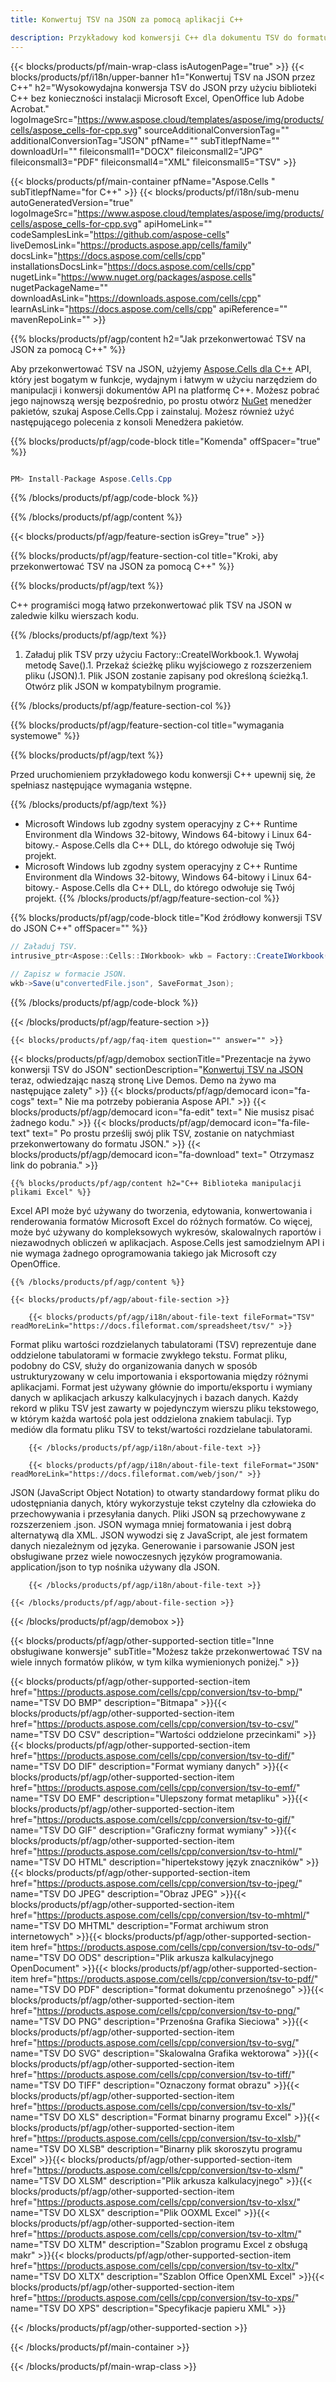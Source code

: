 ```yaml
---
title: Konwertuj TSV na JSON za pomocą aplikacji C++ 

description: Przykładowy kod konwersji C++ dla dokumentu TSV do formatu JSON. Programiści mogą używać tego kodu źródłowego do wsadowej konwersji TSV na JSON w dowolnej aplikacji C++.
---
```

{{< blocks/products/pf/main-wrap-class isAutogenPage="true" >}}
{{< blocks/products/pf/i18n/upper-banner h1="Konwertuj TSV na JSON przez C++" h2="Wysokowydajna konwersja TSV do JSON przy użyciu biblioteki C++ bez konieczności instalacji Microsoft Excel, OpenOffice lub Adobe Acrobat." logoImageSrc="https://www.aspose.cloud/templates/aspose/img/products/cells/aspose_cells-for-cpp.svg" sourceAdditionalConversionTag="" additionalConversionTag="JSON" pfName="" subTitlepfName="" downloadUrl="" fileiconsmall1="DOCX" fileiconsmall2="JPG" fileiconsmall3="PDF" fileiconsmall4="XML" fileiconsmall5="TSV" >}}

{{< blocks/products/pf/main-container pfName="Aspose.Cells " subTitlepfName="for C++" >}}
{{< blocks/products/pf/i18n/sub-menu autoGeneratedVersion="true" logoImageSrc="https://www.aspose.cloud/templates/aspose/img/products/cells/aspose_cells-for-cpp.svg" apiHomeLink="" codeSamplesLink="https://github.com/aspose-cells" liveDemosLink="https://products.aspose.app/cells/family" docsLink="https://docs.aspose.com/cells/cpp" installationsDocsLink="https://docs.aspose.com/cells/cpp" nugetLink="https://www.nuget.org/packages/aspose.cells" nugetPackageName="" downloadAsLink="https://downloads.aspose.com/cells/cpp" learnAsLink="https://docs.aspose.com/cells/cpp" apiReference="" mavenRepoLink="" >}}

{{% blocks/products/pf/agp/content h2="Jak przekonwertować TSV na JSON za pomocą C++" %}}

 Aby przekonwertować TSV na JSON, użyjemy
 [Aspose.Cells dla C++](https://products.aspose.com/cells/cpp) 
 API, który jest bogatym w funkcje, wydajnym i łatwym w użyciu narzędziem do manipulacji i konwersji dokumentów API na platformę C++. Możesz pobrać jego najnowszą wersję bezpośrednio, po prostu otwórz
 [NuGet](https://www.nuget.org/packages/aspose.cells) 
 menedżer pakietów, szukaj
 Aspose.Cells.Cpp 
 i zainstaluj. Możesz również użyć następującego polecenia z konsoli Menedżera pakietów.

{{% blocks/products/pf/agp/code-block title="Komenda" offSpacer="true" %}}

```cs

PM> Install-Package Aspose.Cells.Cpp


```

{{% /blocks/products/pf/agp/code-block %}}

{{% /blocks/products/pf/agp/content %}}

{{< blocks/products/pf/agp/feature-section isGrey="true" >}}

{{% blocks/products/pf/agp/feature-section-col title="Kroki, aby przekonwertować TSV na JSON za pomocą C++" %}}

{{% blocks/products/pf/agp/text %}}

 C++ programiści mogą łatwo przekonwertować plik TSV na JSON w zaledwie kilku wierszach kodu.

{{% /blocks/products/pf/agp/text %}}

1. Załaduj plik TSV przy użyciu Factory::CreateIWorkbook.1. Wywołaj metodę Save().1. Przekaż ścieżkę pliku wyjściowego z rozszerzeniem pliku (JSON).1. Plik JSON zostanie zapisany pod określoną ścieżką.1. Otwórz plik JSON w kompatybilnym programie.

{{% /blocks/products/pf/agp/feature-section-col %}}

{{% blocks/products/pf/agp/feature-section-col title="wymagania systemowe" %}}

{{% blocks/products/pf/agp/text %}}

 Przed uruchomieniem przykładowego kodu konwersji C++ upewnij się, że spełniasz następujące wymagania wstępne.

{{% /blocks/products/pf/agp/text %}}

- Microsoft Windows lub zgodny system operacyjny z C++ Runtime Environment dla Windows 32-bitowy, Windows 64-bitowy i Linux 64-bitowy.- Aspose.Cells dla C++ DLL, do którego odwołuje się Twój projekt.
- Microsoft Windows lub zgodny system operacyjny z C++ Runtime Environment dla Windows 32-bitowy, Windows 64-bitowy i Linux 64-bitowy.- Aspose.Cells dla C++ DLL, do którego odwołuje się Twój projekt.
{{% /blocks/products/pf/agp/feature-section-col %}}

{{% blocks/products/pf/agp/code-block title="Kod źródłowy konwersji TSV do JSON C++" offSpacer="" %}}

```cs
// Załaduj TSV.
intrusive_ptr<Aspose::Cells::IWorkbook> wkb = Factory::CreateIWorkbook(u"sourceFile.tsv");

// Zapisz w formacie JSON.
wkb->Save(u"convertedFile.json", SaveFormat_Json);


```

{{% /blocks/products/pf/agp/code-block %}}

{{< /blocks/products/pf/agp/feature-section >}}

    {{< blocks/products/pf/agp/faq-item question="" answer="" >}}
 

<!-- aboutfile Starts -->

{{< blocks/products/pf/agp/demobox sectionTitle="Prezentacje na żywo konwersji TSV do JSON" sectionDescription="[Konwertuj TSV na JSON](https://products.aspose.app/cells/conversion/tsv-to-json) teraz, odwiedzając naszą stronę Live Demos. Demo na żywo ma następujące zalety" >}}
        {{< blocks/products/pf/agp/democard icon="fa-cogs" text=" Nie ma potrzeby pobierania Aspose API." >}}
        {{< blocks/products/pf/agp/democard icon="fa-edit" text=" Nie musisz pisać żadnego kodu." >}}
        {{< blocks/products/pf/agp/democard icon="fa-file-text" text=" Po prostu prześlij swój plik TSV, zostanie on natychmiast przekonwertowany do formatu JSON." >}}
        {{< blocks/products/pf/agp/democard icon="fa-download" text=" Otrzymasz link do pobrania." >}}

    {{% blocks/products/pf/agp/content h2="C++ Biblioteka manipulacji plikami Excel" %}}

 Excel API może być używany do tworzenia, edytowania, konwertowania i renderowania formatów Microsoft Excel do różnych formatów. Co więcej, może być używany do kompleksowych wykresów, skalowalnych raportów i niezawodnych obliczeń w aplikacjach. Aspose.Cells jest samodzielnym API i nie wymaga żadnego oprogramowania takiego jak Microsoft czy OpenOffice.  



    {{% /blocks/products/pf/agp/content %}}

    {{< blocks/products/pf/agp/about-file-section >}}

        {{< blocks/products/pf/agp/i18n/about-file-text fileFormat="TSV" readMoreLink="https://docs.fileformat.com/spreadsheet/tsv/" >}}

Format pliku wartości rozdzielanych tabulatorami (TSV) reprezentuje dane oddzielone tabulatorami w formacie zwykłego tekstu. Format pliku, podobny do CSV, służy do organizowania danych w sposób ustrukturyzowany w celu importowania i eksportowania między różnymi aplikacjami. Format jest używany głównie do importu/eksportu i wymiany danych w aplikacjach arkuszy kalkulacyjnych i bazach danych. Każdy rekord w pliku TSV jest zawarty w pojedynczym wierszu pliku tekstowego, w którym każda wartość pola jest oddzielona znakiem tabulacji. Typ mediów dla formatu pliku TSV to tekst/wartości rozdzielane tabulatorami.

        {{< /blocks/products/pf/agp/i18n/about-file-text >}}

        {{< blocks/products/pf/agp/i18n/about-file-text fileFormat="JSON" readMoreLink="https://docs.fileformat.com/web/json/" >}}

JSON (JavaScript Object Notation) to otwarty standardowy format pliku do udostępniania danych, który wykorzystuje tekst czytelny dla człowieka do przechowywania i przesyłania danych. Pliki JSON są przechowywane z rozszerzeniem .json. JSON wymaga mniej formatowania i jest dobrą alternatywą dla XML. JSON wywodzi się z JavaScript, ale jest formatem danych niezależnym od języka. Generowanie i parsowanie JSON jest obsługiwane przez wiele nowoczesnych języków programowania. application/json to typ nośnika używany dla JSON.

        {{< /blocks/products/pf/agp/i18n/about-file-text >}}

    {{< /blocks/products/pf/agp/about-file-section >}}

{{< /blocks/products/pf/agp/demobox >}}

<!-- aboutfile Ends -->

{{< blocks/products/pf/agp/other-supported-section title="Inne obsługiwane konwersje" subTitle="Możesz także przekonwertować TSV na wiele innych formatów plików, w tym kilka wymienionych poniżej." >}}

{{< blocks/products/pf/agp/other-supported-section-item href="https://products.aspose.com/cells/cpp/conversion/tsv-to-bmp/" name="TSV DO BMP" description="Bitmapa" >}}{{< blocks/products/pf/agp/other-supported-section-item href="https://products.aspose.com/cells/cpp/conversion/tsv-to-csv/" name="TSV DO CSV" description="Wartości oddzielone przecinkami" >}}{{< blocks/products/pf/agp/other-supported-section-item href="https://products.aspose.com/cells/cpp/conversion/tsv-to-dif/" name="TSV DO DIF" description="Format wymiany danych" >}}{{< blocks/products/pf/agp/other-supported-section-item href="https://products.aspose.com/cells/cpp/conversion/tsv-to-emf/" name="TSV DO EMF" description="Ulepszony format metapliku" >}}{{< blocks/products/pf/agp/other-supported-section-item href="https://products.aspose.com/cells/cpp/conversion/tsv-to-gif/" name="TSV DO GIF" description="Graficzny format wymiany" >}}{{< blocks/products/pf/agp/other-supported-section-item href="https://products.aspose.com/cells/cpp/conversion/tsv-to-html/" name="TSV DO HTML" description="hipertekstowy język znaczników" >}}{{< blocks/products/pf/agp/other-supported-section-item href="https://products.aspose.com/cells/cpp/conversion/tsv-to-jpeg/" name="TSV DO JPEG" description="Obraz JPEG" >}}{{< blocks/products/pf/agp/other-supported-section-item href="https://products.aspose.com/cells/cpp/conversion/tsv-to-mhtml/" name="TSV DO MHTML" description="Format archiwum stron internetowych" >}}{{< blocks/products/pf/agp/other-supported-section-item href="https://products.aspose.com/cells/cpp/conversion/tsv-to-ods/" name="TSV DO ODS" description="Plik arkusza kalkulacyjnego OpenDocument" >}}{{< blocks/products/pf/agp/other-supported-section-item href="https://products.aspose.com/cells/cpp/conversion/tsv-to-pdf/" name="TSV DO PDF" description="format dokumentu przenośnego" >}}{{< blocks/products/pf/agp/other-supported-section-item href="https://products.aspose.com/cells/cpp/conversion/tsv-to-png/" name="TSV DO PNG" description="Przenośna Grafika Sieciowa" >}}{{< blocks/products/pf/agp/other-supported-section-item href="https://products.aspose.com/cells/cpp/conversion/tsv-to-svg/" name="TSV DO SVG" description="Skalowalna Grafika wektorowa" >}}{{< blocks/products/pf/agp/other-supported-section-item href="https://products.aspose.com/cells/cpp/conversion/tsv-to-tiff/" name="TSV DO TIFF" description="Oznaczony format obrazu" >}}{{< blocks/products/pf/agp/other-supported-section-item href="https://products.aspose.com/cells/cpp/conversion/tsv-to-xls/" name="TSV DO XLS" description="Format binarny programu Excel" >}}{{< blocks/products/pf/agp/other-supported-section-item href="https://products.aspose.com/cells/cpp/conversion/tsv-to-xlsb/" name="TSV DO XLSB" description="Binarny plik skoroszytu programu Excel" >}}{{< blocks/products/pf/agp/other-supported-section-item href="https://products.aspose.com/cells/cpp/conversion/tsv-to-xlsm/" name="TSV DO XLSM" description="Plik arkusza kalkulacyjnego" >}}{{< blocks/products/pf/agp/other-supported-section-item href="https://products.aspose.com/cells/cpp/conversion/tsv-to-xlsx/" name="TSV DO XLSX" description="Plik OOXML Excel" >}}{{< blocks/products/pf/agp/other-supported-section-item href="https://products.aspose.com/cells/cpp/conversion/tsv-to-xltm/" name="TSV DO XLTM" description="Szablon programu Excel z obsługą makr" >}}{{< blocks/products/pf/agp/other-supported-section-item href="https://products.aspose.com/cells/cpp/conversion/tsv-to-xltx/" name="TSV DO XLTX" description="Szablon Office OpenXML Excel" >}}{{< blocks/products/pf/agp/other-supported-section-item href="https://products.aspose.com/cells/cpp/conversion/tsv-to-xps/" name="TSV DO XPS" description="Specyfikacje papieru XML" >}}

{{< /blocks/products/pf/agp/other-supported-section >}}

{{< /blocks/products/pf/main-container >}}
    
{{< /blocks/products/pf/main-wrap-class >}}
